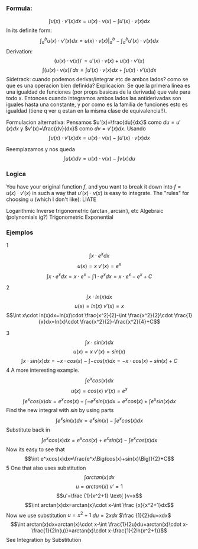 ### Formula:
$$\int u(x)\cdot v'(x)dx=u(x)\cdot v(x) - \int u'(x) \cdot v(x)dx$$ In its definite form: 
$$\int_a^b u(x)\cdot v'(x)dx=u(x)\cdot v(x)\Bigg\vert_a^b - \int_a^b u'(x) \cdot v(x)dx$$
Derivation:
$$\Big(u(x)\cdot v(x)\Big)'=u'(x)\cdot v(x)+u(x)\cdot v'(x)$$
$$\int\Big(u(x)\cdot v(x)\Big)'dx=\int u'(x)\cdot v(x)dx+\int u(x)\cdot v'(x)dx$$
Sidetrack: cuando podemos derivar/integrar etc de ambos lados? como se que es una operacion bien definida? Explicacion: Se que la primera linea es una igualdad de funciones (por props basicas de la derivada) que vale para todo x. Entonces cuando integramos ambos lados las antiderivadas son iguales hasta una constante, y por como es la familia de funciones esto es igualdad (tiene q ver q estan en la misma clase de equivalencia!!).  

Formulacion alternativa: Pensamos $u'(x)=\frac{du}{dx}$ como $du=u'(x)dx$ y $v'(x)=\frac{dv}{dx}$ como $dv=v'(x)dx$. Usando $$\int u(x)\cdot v'(x)dx=u(x)\cdot v(x) - \int u'(x) \cdot v(x)dx$$

Reemplazamos y nos queda
$$\int u(x)dv=u(x)\cdot v(x) - \int v(x)du$$
### Logica

You have your original function $f$,  and you want to break it down into $f=u(x)\cdot v'(x)$ in such a way that $u'(x)\cdot v(x)$ is easy to integrate. The "rules" for choosing $u$ (which I don't like): LIATE

Logarithmic
Inverse trigonometric ($\arctan , \arcsin$), etc
Algebraic (polynomials ig?)
Trigonometric
Exponential
### Ejemplos

1
$$\int x\cdot e^xdx$$
$$u(x)=x \text{ } v'(x)=e^x$$
$$\int x\cdot e^xdx=x\cdot e^x-\int 1\cdot e^xdx=x\cdot e^x-e^x+C $$

2
$$\int x\cdot ln(x)dx$$
$$u(x)=ln(x) \text{ } v'(x)=x$$
$$\int x\cdot ln(x)dx=ln(x)\cdot \frac{x^2}{2}-\int \frac{x^2}{2}\cdot \frac{1}{x}dx=ln(x)\cdot \frac{x^2}{2}-\frac{x^2}{4}+C$$

3
$$\int x\cdot sin(x)dx$$
$$u(x)=x \text{ } v'(x)=sin(x)$$
$$\int x\cdot sin(x)dx=-x\cdot cos(x)-\int -cos(x)dx=-x\cdot cos(x)+sin(x)+C$$
4 A more interesting example.
$$\int e^xcos(x)dx$$
$$u(x)=cos(x) \text{ } v'(x)=e^x$$
$$\int e^xcos(x)dx=e^xcos(x)-\int -e^xsin(x)dx=e^xcos(x)+\int e^xsin(x)dx$$
Find the new integral with $sin$ by using parts
$$\int e^xsin(x)dx=e^xsin(x)-\int e^xcos(x)dx$$
Substitute back in 
$$\int e^xcos(x)dx=e^xcos(x)+e^xsin(x)-\int e^xcos(x)dx$$
Now its easy to see that
$$\int e^xcos(x)dx=\frac{e^x\Big(cos(x)+sin(x)\Big)}{2}+C$$
5 One that also uses substitution
$$\int arctan(x)dx$$
$$u=arctan(x) \text{ }v'=1$$
$$u'=\frac {1}{x^2+1} \text{ }v=x$$
$$\int arctan(x)dx=arctan(x)\cdot x-\int \frac {x}{x^2+1}dx$$
Now we use substitution $u=x^2+1$ $du=2xdx$ $\frac {1}{2}du=xdx$ 
$$\int arctan(x)dx=arctan(x)\cdot x-\int \frac{1}{2u}du=arctan(x)\cdot x-\frac{1}{2ln(u)}=arctan(x)\cdot x-\frac{1}{2ln(x^2+1)}$$
See Integration by Substitution